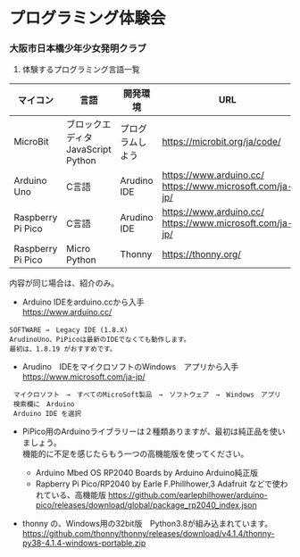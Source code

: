 # プログラミング体験会
### 大阪市日本橋少年少女発明クラブ

1) 体験するプログラミング言語一覧


|マイコン|言語|開発環境|URL|
|------|--------|---|-|
|MicroBit|ブロックエディタ<br>JavaScript<br>Python|プログラムしよう|<https://microbit.org/ja/code/>|
|Arduino Uno|C言語|Arudino IDE| <https://www.arduino.cc/><br><https://www.microsoft.com/ja-jp/> |
|Raspberry Pi Pico |C言語|Arudino IDE|<https://www.arduino.cc/><br><https://www.microsoft.com/ja-jp/> |
|Raspberry Pi Pico |Micro Python|Thonny|<https://thonny.org/>|

内容が同じ場合は、紹介のみ。


- Arduino IDEをarduino.ccから入手<br><https://www.arduino.cc/>
```
SOFTWARE →　Legacy IDE (1.8.X)
ArudinoUno、PiPicoは最新のIDEでなくても動作します。
最初は、1.8.19 がおすすめです。
```

- Arudino　IDEをマイクロソフトのWindows　アプリから入手<br><https://www.microsoft.com/ja-jp/>
```
 マイクロソフト　→　すべてのMicroSoft製品　→　ソフトウェア　→　Windows　アプリ
 検索欄に　Arduino
 Arduino IDE を選択
```

- PiPico用のArduinoライブラリーは２種類ありますが、最初は純正品を使いましょう。<br>機能的に不足を感じたらもう一つの高機能版を使ってください。
  - Arduino Mbed OS RP2040 Boards by Arduino
    Arduino純正版
  - Rapberry Pi Pico/RP2040 by Earle F.Phillhower,3
    Adafruit などで使われている、高機能版
    <https://github.com/earlephilhower/arduino-pico/releases/download/global/package_rp2040_index.json>


- thonny の、Windows用の32bit版　Python3.8が組み込まれています。
　　<https://github.com/thonny/thonny/releases/download/v4.1.4/thonny-py38-4.1.4-windows-portable.zip>